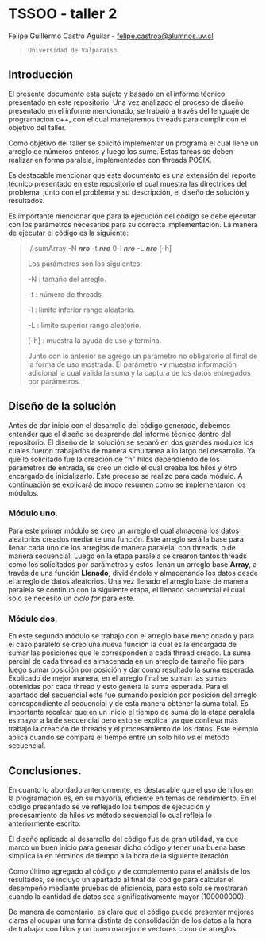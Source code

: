 # TSSOO - taller 2

Felipe Guillermo Castro Aguilar - <felipe.castroa@alumnos.uv.cl>

>`Universidad de Valparaíso`

## Introducción

El presente documento esta sujeto y basado en el informe técnico presentado en este repositorio. 
Una vez analizado el proceso de diseño presentado en el informe mencionado, se trabajó a través del lenguaje de programación c++, con el cual manejaremos threads para cumplir con el objetivo del taller.

Como objetivo del taller se solicitó implementar un programa el cual llene un arreglo de números enteros y luego los sume. Estas tareas se deben realizar en forma paralela, implementadas con threads POSIX.

Es destacable mencionar que este documento es una extensión del reporte técnico presentado en este repositorio el cual muestra las directrices del problema, junto con el problema y su descripción, el diseño de solución y resultados.

Es importante mencionar que para la ejecución del código se debe ejecutar con los parámetros necesarios para su correcta implementación. La manera de ejecutar el código es la siguiente:

> ./ sumArray -N **_nro_** -t  **_nro_** 0-l  **_nro_** -L  **_nro_** [-h]
>
>Los parámetros son los siguientes:
>
>-N : tamaño del arreglo.
>
>-t : número de threads.
>
>-l : limite inferior rango aleatorio.
>
>-L : límite superior rango aleatorio.
>
>[-h] : muestra la ayuda de uso y termina. 
>
>Junto con lo anterior se agrego un parámetro no obligatorio al final de la forma de uso mostrada. El parámetro **-v** muestra información adicional la cual valida la suma y la captura de los datos entregados por parámetros.
## Diseño de la solución

Antes de dar inicio con el desarrollo del código generado, debemos entender que el diseño se desprende del informe técnico dentro del repositorio.
El diseño de la solución se separó en dos grandes módulos los cuales fueron trabajados de manera simultanea a lo largo del desarrollo. Ya que lo solicitado fue la creación de "n" hilos dependiendo de los parámetros de entrada, se creo un ciclo el cual creaba los hilos y otro encargado de inicializarlo. Este proceso se realizo para cada módulo.
A continuación se explicará de modo resumen como se implementaron los módulos.

### Módulo uno.

Para este primer módulo se creo un arreglo el cual almacena los datos aleatorios creados mediante una función. Este arreglo será la base para llenar cada uno de los arreglos de manera paralela, con threads, o de manera secuencial. Luego en la etapa paralela se crearon tantos threads como los solicitados por parámetros y estos llenan un arreglo base **Array**, a través de una función **Llenado**, dividiéndole y almacenando los datos desde el arreglo de datos aleatorios.
Una vez llenado el arreglo base de manera paralela se continuo con la siguiente etapa, el llenado secuencial el cual solo se necesitó un _ciclo for_ para este.

### Módulo dos.

En este segundo módulo se trabajo con el arreglo base mencionado y para el caso paralelo se creo una nueva función la cual es la encargada de sumar las posiciones que le corresponden a cada thread creado. La suma parcial de cada thread es almacenada en un arreglo de tamaño fijo para luego sumar posición por posición y dar como resultado la suma esperada. Explicado de mejor manera, en el arreglo final se suman las sumas obtenidas por cada thread y esto genera la suma esperada.
Para el apartado del secuencial este fue sumando posición por posición del arreglo correspondiente al secuencial y de esta manera obtener la suma total. 
Es importante recalcar que en un inicio el tiempo de suma de la etapa paralela es mayor a la de secuencial pero esto se explica, ya que conlleva más trabajo la creación de threads y el procesamiento de los datos. Este ejemplo aplica cuando se compara el tiempo entre un solo hilo _vs_ el metodo secuencial.

## Conclusiones.
En cuanto lo abordado anteriormente, es destacable que el uso de hilos en la programación es, en su mayoría, eficiente en temas de rendimiento. En el código presentado se ve reflejado los tiempos de ejecución y procesamiento de hilos _vs_ método secuencial lo cual refleja lo anteriormente escrito.

El diseño aplicado al desarrollo del código fue de gran utilidad, ya que marco un buen inicio para generar dicho código y tener una buena base simplica la en términos de tiempo a la hora de la siguiente iteración.

Como último agregado al código y de complemento para el análisis de los resultados, se incluyo un apartado al final del código para calcular el desempeño mediante pruebas de eficiencia, para esto solo se mostraran cuando la cantidad de datos sea significativamente mayor (100000000).

De manera de comentario, es claro que el código puede presentar mejoras claras al ocupar una forma distinta de consolidación de los datos a la hora de trabajar con hilos y un buen manejo de vectores como de arreglos. 